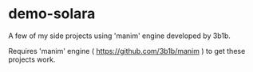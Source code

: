 # demo-solara
A few of my side projects using 'manim' engine developed by 3b1b.

Requires 'manim' engine ( https://github.com/3b1b/manim ) to get these projects work.
